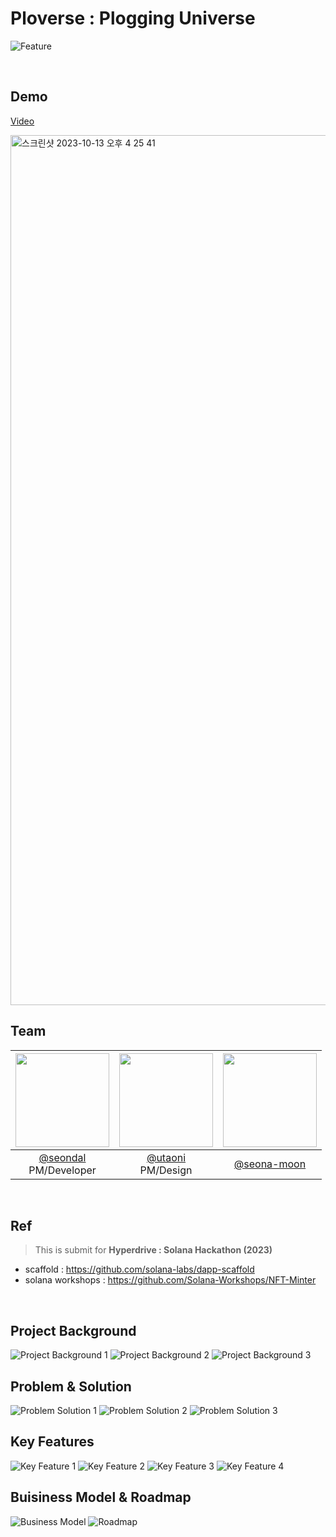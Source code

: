 # Ploverse : Plogging Universe

![Feature](https://github.com/seondal/Ploverse/assets/75469131/aa81d6f4-435b-48b7-9997-06e2036537aa)

<br/>

## Demo

[Video](http://youtube.com/watch?si=0gmyjanJJatw9ueo&v=DRmLOU1oxBg&feature=youtu.be)

<img width="1392" alt="스크린샷 2023-10-13 오후 4 25 41" src="https://github.com/seondal/Ploverse/assets/75469131/2ef9139b-38be-4608-9faa-31972d41d624">

<br/>

## Team
|<img src="https://avatars.githubusercontent.com/u/75469131?v=4" width="150" height="150"/>|<img src="https://avatars.githubusercontent.com/u/117790310?v=4" width="150" height="150"/>|<img src="https://avatars.githubusercontent.com/u/105192908?v=4" width="150" height="150"/>|
|:-:|:-:|:-:|
|[@seondal](https://github.com/seondal)<br/>PM/Developer|[@utaoni](https://github.com/utaoni)<br/>PM/Design|[@seona-moon](https://github.com/seona-moon)|

<br/>

## Ref
> This is submit for **Hyperdrive : Solana Hackathon (2023)**
- scaffold : https://github.com/solana-labs/dapp-scaffold
- solana workshops : https://github.com/Solana-Workshops/NFT-Minter

<br/>

## Project Background
![Project Background 1](https://github.com/seondal/Ploverse/assets/75469131/dc5c070e-c50f-4573-a05b-e41a3c3446cc)
![Project Background 2](https://github.com/seondal/Ploverse/assets/75469131/b6b474dc-b105-4080-b923-00e7b72e7980)
![Project Background 3](https://github.com/seondal/Ploverse/assets/75469131/76ffcf54-1326-4513-ade2-8d48248db0a9)

## Problem & Solution
![Problem   Solution 1](https://github.com/seondal/Ploverse/assets/75469131/3cdf5c38-7a91-4883-aea5-2c0c9cb3c8a5)
![Problem   Solution 2](https://github.com/seondal/Ploverse/assets/75469131/2baab886-ff04-4223-970b-7d3a220ccd5d)
![Problem   Solution 3](https://github.com/seondal/Ploverse/assets/75469131/04b1b012-2bb7-48b3-9079-b5775c8b1421)

## Key Features
![Key Feature 1](https://github.com/seondal/Ploverse/assets/75469131/e5820e40-571e-4571-8df4-7ec312aad86c)
![Key Feature 2](https://github.com/seondal/Ploverse/assets/75469131/2aca1c93-62ae-4bbc-8560-3659b8fcaf8c)
![Key Feature 3](https://github.com/seondal/Ploverse/assets/75469131/918eb6d2-7685-4cf5-89c4-c691eea2de6c)
![Key Feature 4](https://github.com/seondal/Ploverse/assets/75469131/6252e5ea-4735-4f46-8075-3d4244f6d042)

## Buisiness Model & Roadmap
![Business Model](https://github.com/seondal/Ploverse/assets/75469131/c7e85e35-a19c-4797-bd2e-2e1999f0fd14)
![Roadmap](https://github.com/seondal/Ploverse/assets/75469131/df79f4f3-7832-47be-8ad5-b77edd58779a)
